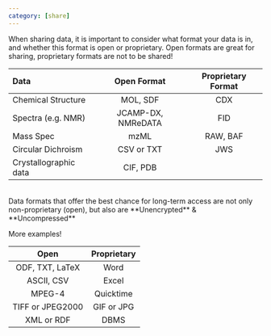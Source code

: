 ```yaml
---
category: [share]
---
```


When sharing data, it is important to consider what format your data is in, and whether this format is open or proprietary. Open formats are great for sharing, proprietary formats are not to be shared!


| Data | <span id="shareme">Open Format</span> | Proprietary Format |
| :------------- | :-------------: | :-------------: |
| Chemical Structure   | MOL, SDF           | CDX     |
|Spectra (e.g. NMR)    | JCAMP-DX, NMReDATA | FID     |
|Mass Spec             | mzML               | RAW, BAF|
|Circular Dichroism    | CSV or TXT         |JWS      |
|Crystallographic data | CIF, PDB           |         |

<br/>
Data formats that offer the best chance for long-term access are not only
non-proprietary (open), but also are **Unencrypted** &amp; **Uncompressed**

More examples!  

|<span id="shareme">Open</span>|Proprietary|
|:-------:|:----------------:|
|ODF, TXT, LaTeX  |Word|
|ASCII, CSV       |Excel|
|MPEG-4           |Quicktime|
|TIFF or JPEG2000 |GIF or JPG|
|XML or RDF       |DBMS|
